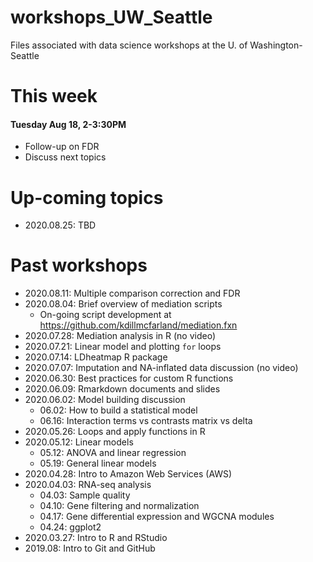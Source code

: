 # workshops_UW_Seattle

Files associated with data science workshops at the U. of Washington-Seattle

# This week

#### Tuesday Aug 18, 2-3:30PM

* Follow-up on FDR
* Discuss next topics

# Up-coming topics

* 2020.08.25: TBD

# Past workshops

* 2020.08.11: Multiple comparison correction and FDR
* 2020.08.04: Brief overview of mediation scripts
    - On-going script development at <https://github.com/kdillmcfarland/mediation.fxn>
* 2020.07.28: Mediation analysis in R (no video)
* 2020.07.21: Linear model and plotting `for` loops
* 2020.07.14: LDheatmap R package
* 2020.07.07: Imputation and NA-inflated data discussion (no video)
* 2020.06.30: Best practices for custom R functions
* 2020.06.09: Rmarkdown documents and slides
* 2020.06.02: Model building discussion
  - 06.02: How to build a statistical model
  - 06.16: Interaction terms vs contrasts matrix vs delta
* 2020.05.26: Loops and apply functions in R
* 2020.05.12: Linear models
  - 05.12: ANOVA and linear regression
  - 05.19: General linear models
* 2020.04.28: Intro to Amazon Web Services (AWS)
* 2020.04.03: RNA-seq analysis
  - 04.03: Sample quality
  - 04.10: Gene filtering and normalization
  - 04.17: Gene differential expression and WGCNA modules
  - 04.24: ggplot2
* 2020.03.27: Intro to R and RStudio
* 2019.08: Intro to Git and GitHub
